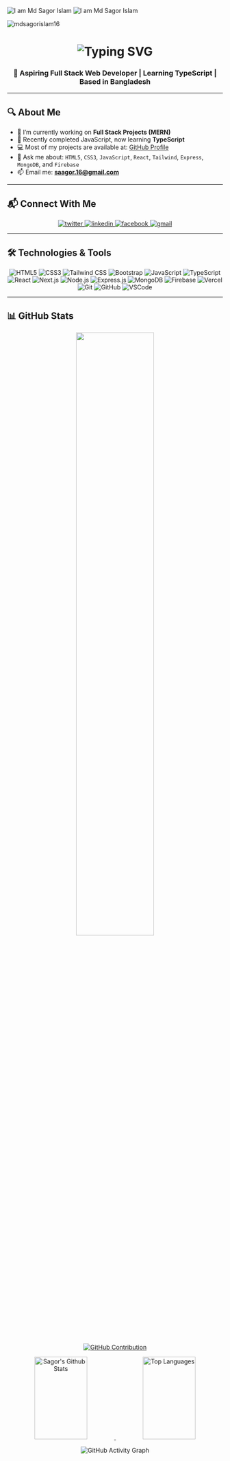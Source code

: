 <!-- Banner -->
![I am Md Sagor Islam](https://media.licdn.com/dms/image/v2/D5616AQGZgXNA8rKq8w/profile-displaybackgroundimage-shrink_350_1400/profile-displaybackgroundimage-shrink_350_1400/0/1720193655756?e=1755734400&v=beta&t=kJN5nABpMWk1NSkvG-86m64tqPahu3rda_Mk3CqjKIg)
![I am Md Sagor Islam](https://media.licdn.com/dms/image/v2/D5616AQFFxLfHRJgBlA/profile-displaybackgroundimage-shrink_350_1400/B56ZeXBPcuHQAY-/0/1750585375994?e=1756339200&v=beta&t=yu3sMVo0KkReY9A0L3b3r8Hwo5yioZ1oW5Wsmd0UFys)

<!-- Profile Views -->
<span align="left">
  <img src="https://komarev.com/ghpvc/?username=mdsagorislam16&label=Profile%20views&color=brightgreen&style=flat-square" alt="mdsagorislam16" />
</span>

<!-- Intro with Typing Animation -->
<h1 align="center">
  <img src="https://readme-typing-svg.herokuapp.com?font=Righteous&size=35&center=true&vCenter=true&width=500&height=70&duration=4000&lines=Hello+World!+👋;+I'm+Md+Sagor+Islam!" alt="Typing SVG" />
</h1>

<h3 align="center">🚀 Aspiring Full Stack Web Developer | Learning TypeScript | Based in Bangladesh</h3>

---

## 🔍 About Me

- 🔭 I’m currently working on **Full Stack Projects (MERN)**
- 🌱 Recently completed JavaScript, now learning **TypeScript**
- 💻 Most of my projects are available at: [GitHub Profile](https://github.com/mdsagorislam16)
- 💬 Ask me about: `HTML5`, `CSS3`, `JavaScript`, `React`, `Tailwind`, `Express`, `MongoDB`, and `Firebase`
- 📫 Email me: **saagor.16@gmail.com**

---

## 📬 Connect With Me

<p align="center">
  <a href="https://x.com/16Saagor" target="_blank">
    <img src="https://img.shields.io/badge/twitter-%2300acee.svg?&style=for-the-badge&logo=twitter&logoColor=white" alt="twitter" />
  </a>
  <a href="https://www.linkedin.com/in/mdsagorislam16/" target="_blank">
    <img src="https://img.shields.io/badge/linkedin-%231E77B5.svg?&style=for-the-badge&logo=linkedin&logoColor=white" alt="linkedin" />
  </a>
  <a href="https://www.facebook.com/profile.php?id=61551216816741" target="_blank">
    <img src="https://img.shields.io/badge/facebook-%232E87FB.svg?&style=for-the-badge&logo=facebook&logoColor=white" alt="facebook" />
  </a>  
  <a href="mailto:saagor.16@gmail.com" target="_blank">
    <img src="https://img.shields.io/badge/Gmail-c14438?style=for-the-badge&logo=Gmail&logoColor=white" alt="gmail" />
  </a>  
</p>

---

## 🛠️ Technologies & Tools

<p align="center">
  <img src="https://img.shields.io/badge/HTML5-E34F26?style=for-the-badge&logo=html5&logoColor=white" alt="HTML5" />
  <img src="https://img.shields.io/badge/CSS3-1572B6?style=for-the-badge&logo=css3&logoColor=white" alt="CSS3" />
  <img src="https://img.shields.io/badge/Tailwind_CSS-38B2AC?style=for-the-badge&logo=tailwind-css&logoColor=white" alt="Tailwind CSS" />
  <img src="https://img.shields.io/badge/Bootstrap-563D7C?style=for-the-badge&logo=bootstrap&logoColor=white" alt="Bootstrap" />
  <img src="https://img.shields.io/badge/JavaScript-F7DF1E?style=for-the-badge&logo=javascript&logoColor=black" alt="JavaScript" />
  <img src="https://img.shields.io/badge/TypeScript-007ACC?style=for-the-badge&logo=typescript&logoColor=white" alt="TypeScript" />
  <img src="https://img.shields.io/badge/React-61DAFB?style=for-the-badge&logo=react&logoColor=black" alt="React" />
  <img src="https://img.shields.io/badge/Next.js-000000?style=for-the-badge&logo=next.js&logoColor=white" alt="Next.js" />
  <img src="https://img.shields.io/badge/Node.js-339933?style=for-the-badge&logo=node.js&logoColor=white" alt="Node.js" />
  <img src="https://img.shields.io/badge/Express.js-000000?style=for-the-badge&logo=express&logoColor=white" alt="Express.js" />
  <img src="https://img.shields.io/badge/MongoDB-47A248?style=for-the-badge&logo=mongodb&logoColor=white" alt="MongoDB" />
  <img src="https://img.shields.io/badge/Firebase-FFCA28?style=for-the-badge&logo=firebase&logoColor=black" alt="Firebase" />
  <img src="https://img.shields.io/badge/Vercel-000000?style=for-the-badge&logo=vercel&logoColor=white" alt="Vercel" />
  <img src="https://img.shields.io/badge/Git-F05032?style=for-the-badge&logo=git&logoColor=white" alt="Git" />
  <img src="https://img.shields.io/badge/GitHub-181717?style=for-the-badge&logo=github&logoColor=white" alt="GitHub" />
  <img src="https://img.shields.io/badge/VSCode-007ACC?style=for-the-badge&logo=visual-studio-code&logoColor=white" alt="VSCode" />
</p>

---

## 📊 GitHub Stats

<p align="center">
  <img width="60%" src="https://github-readme-streak-stats.herokuapp.com?user=mdsagorislam16&theme=react&hide_border=true&background=0D1117&stroke=0D1117&fire=7F3FBF&sideLabels=00F0FF&currStreakNum=7F3FBF&ring=7F3FBF&currStreakLabel=7F3FBF&sideNums=00F0FF" />
</p>

<p align="center">
  <a href="https://github.com/mdsagorislam16">
    <img src="https://github-profile-summary-cards.vercel.app/api/cards/profile-details?username=mdsagorislam16&theme=radical" alt="GitHub Contribution" />
  </a>
</p>

<p align="center">
  <a href="https://github.com/mdsagorislam16">
    <img alt="Sagor's Github Stats" src="https://denvercoder1-github-readme-stats.vercel.app/api?username=mdsagorislam16&show_icons=true&count_private=true&theme=react&border_color=7F3FBF&bg_color=0D1117&title_color=F85D7F&icon_color=F8D866" height="192px" width="49.5%" />
  </a>
  <a href="https://github.com/mdsagorislam16">
    <img alt="Top Languages" src="https://denvercoder1-github-readme-stats.vercel.app/api/top-langs/?username=mdsagorislam16&langs_count=8&layout=compact&theme=react&border_color=7F3FBF&bg_color=0D1117&title_color=F85D7F&icon_color=F8D866" height="192px" width="49.5%" />
  </a>
</p>

<p align="center">
  <img src="https://github-readme-activity-graph.vercel.app/graph?username=mdsagorislam16&custom_title=mdsagorislam16's%20GitHub%20Activity%20Graph&bg_color=0D1117&color=7F3FBF&line=7F3FBF&point=7F3FBF&area_color=FFFFFF&title_color=FFFFFF&area=true" alt="GitHub Activity Graph" />
</p>
